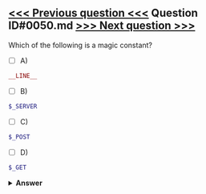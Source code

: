 [<<< Previous question <<<](0049.md)   Question ID#0050.md   [>>> Next question >>>](0051.md)
---

Which of the following is a magic constant?



- [ ] A)
```php
__LINE__
```

- [ ] B)
```php
$_SERVER
```

- [ ] C)
```php
$_POST
```

- [ ] D)
```php
$_GET
```


<details><summary><b>Answer</b></summary>
<p>
  Answer: <strong>A</strong>
</p>
</details>
